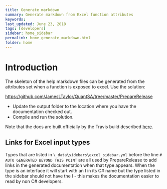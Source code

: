 ```yaml
---
title: Generate markdown
summary: Generate markdown from Excel function attributes
keywords: 
last_updated: June 23, 2018
tags: [developers]
sidebar: home_sidebar
permalink: home_generate_markdown.html
folder: home
---
```


# Introduction

The skeleton of the help markdown files can be generated from the attributes set when a function is exposed to excel.  Use the solution:

<https://github.com/JamesLTaylor/QuantSA/tree/master/PrepareRelease> 

 * Update the output folder to the location where  you have the documentation checked out.
 * Compile and run the solution.

Note that the docs are built officially by the Travis build described [here](home_builds.html).

## Links for Excel input types

Types that are listed in `\_data\sidebars\excel_sidebar.yml` before the line `# AUTO GENERATED BEYOND THIS POINT` are all used by PrepareRelease to add links in the generated documentation when that type appears.  When the type is an interface it will start with an I in its C# name but the type listed in the sidebar should not have the I - this makes the documentation easier to read by non C# developers.

